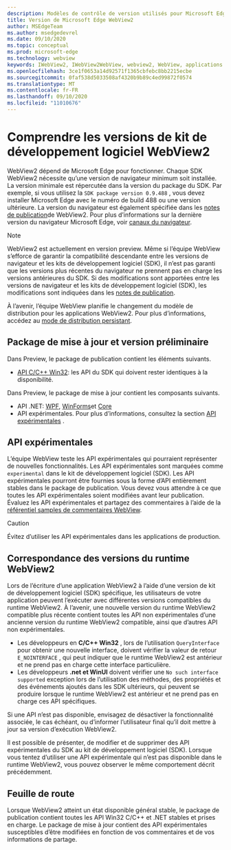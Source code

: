```yaml
---
description: Modèles de contrôle de version utilisés pour Microsoft Edge WebView2
title: Version de Microsoft Edge WebView2
author: MSEdgeTeam
ms.author: msedgedevrel
ms.date: 09/10/2020
ms.topic: conceptual
ms.prod: microsoft-edge
ms.technology: webview
keywords: IWebView2, IWebView2WebView, webview2, WebView, applications WPF, WPF, Edge, ICoreWebView2, ICoreWebView2Host, contrôle de navigateur, html Edge
ms.openlocfilehash: 3ce1f0653a14d92571f1365cbfebc8bb2215ecbe
ms.sourcegitcommit: 0faf538d5033508af4320b9b89c4ed99872f0574
ms.translationtype: MT
ms.contentlocale: fr-FR
ms.lasthandoff: 09/10/2020
ms.locfileid: "11010676"
---
```

# Comprendre les versions de kit de développement logiciel WebView2  

WebView2 dépend de Microsoft Edge pour fonctionner.  Chaque SDK WebView2 nécessite qu’une version de navigateur minimum soit installée.  La version minimale est répercutée dans la version du package du SDK.  Par exemple, si vous utilisez la `SDK package version 0.9.488` , vous devez installer Microsoft Edge avec le numéro de build 488 ou une version ultérieure.  La version du navigateur est également spécifiée dans les [notes de publication][Releasenotes]de WebView2.  Pour plus d’informations sur la dernière version du navigateur Microsoft Edge, voir [canaux du navigateur][DeployedgeChannels].  

> [!NOTE]
> WebView2 est actuellement en version preview.  Même si l’équipe WebView s’efforce de garantir la compatibilité descendante entre les versions de navigateur et les kits de développement logiciel (SDK), il n’est pas garanti que les versions plus récentes du navigateur ne prennent pas en charge les versions antérieures du SDK.  Si des modifications sont apportées entre les versions de navigateur et les kits de développement logiciel (SDK), les modifications sont indiquées dans les [notes de publication][Releasenotes].  

À l’avenir, l’équipe WebView planifie le changement du modèle de distribution pour les applications WebView2.  Pour plus d’informations, accédez au [mode de distribution persistant][DistributionEvergreenMode].  

## Package de mise à jour et version préliminaire  

Dans Preview, le package de publication contient les éléments suivants.  

*   [API C/C++ Win32][ReferenceWin3209622]: les API du SDK qui doivent rester identiques à la disponibilité.  

Dans Preview, le package de mise à jour contient les composants suivants.  

*   API .NET: [WPF][ReferenceWpf09515], [WinForms][ReferenceWinforms09515]et [Core][ReferenceDotnet09628]  
*   API expérimentales.  Pour plus d’informations, consultez la section [API expérimentales](#experimental-apis) .  

## API expérimentales  

L’équipe WebView teste les API expérimentales qui pourraient représenter de nouvelles fonctionnalités.  Les API expérimentales sont marquées comme `experimental` dans le kit de développement logiciel (SDK).  Les API expérimentales pourront être fournies sous la forme d’API entièrement stables dans le package de publication.  Vous devez vous attendre à ce que toutes les API expérimentales soient modifiées avant leur publication.  Évaluez les API expérimentales et partagez des commentaires à l’aide de la [référentiel samples de commentaires WebView][GithubMicrosoftedgeWebviewfeedback].  

> [!CAUTION]
> Évitez d’utiliser les API expérimentales dans les applications de production.  

## Correspondance des versions du runtime WebView2  

Lors de l’écriture d’une application WebView2 à l’aide d’une version de kit de développement logiciel (SDK) spécifique, les utilisateurs de votre application peuvent l’exécuter avec différentes versions compatibles du runtime WebView2.  À l’avenir, une nouvelle version du runtime WebView2 compatible plus récente contient toutes les API non expérimentales d’une ancienne version du runtime WebView2 compatible, ainsi que d’autres API non expérimentales.  

*   Les développeurs en **C/C++ Win32** , lors de l’utilisation `QueryInterface` pour obtenir une nouvelle interface, doivent vérifier la valeur de retour `E_NOINTERFACE` , qui peut indiquer que le runtime WebView2 est antérieur et ne prend pas en charge cette interface particulière.  
*   Les développeurs **.net et WinUI** doivent vérifier une `No such interface supported` exception lors de l’utilisation des méthodes, des propriétés et des événements ajoutés dans les SDK ultérieurs, qui peuvent se produire lorsque le runtime WebView2 est antérieur et ne prend pas en charge ces API spécifiques.  

Si une API n’est pas disponible, envisagez de désactiver la fonctionnalité associée, le cas échéant, ou d’informer l’utilisateur final qu’il doit mettre à jour sa version d’exécution WebView2.  

Il est possible de présenter, de modifier et de supprimer des API expérimentales du SDK au kit de développement logiciel (SDK).  Lorsque vous tentez d’utiliser une API expérimentale qui n’est pas disponible dans le runtime WebView2, vous pouvez observer le même comportement décrit précédemment.  

## Feuille de route  

Lorsque WebView2 atteint un état disponible général stable, le package de publication contient toutes les API Win32 C/C++ et .NET stables et prises en charge.  Le package de mise à jour contient des API expérimentales susceptibles d’être modifiées en fonction de vos commentaires et de vos informations de partage.  

<!--## Versioning  

After you have used a particular version of the SDK to build your app, your app may end up running with an older or newer version of installed browser binaries.  Until version 1.0.0.0 of WebView2 there may be breaking changes during updates that prevent your SDK from working with different versions of installed browser binaries.  After version 1.0.0.0, different versions of the SDK may work with different versions of the installed browser by using the following best practices.  

1.  To account for breaking changes to the API be sure to check for failure when requesting the DLL export `CreateCoreWebView2Environment` and when running `QueryInterface` on any `CoreWebView2` object.  A return value of `E_NOINTERFACE` indicates that the SDK is not compatible with the Microsoft Edge browser binaries.  
1.  Checking for failure from `QueryInterface` also accounts for cases where the SDK is newer than the version of the Microsoft Edge browser and your app attempts to use an interface of which the Microsoft Edge browser is unaware.  

1.  When an interface is unavailable, you may consider disabling the associated feature if possible, or otherwise informing your users to update their browsers.  -->  

<!--links -->

[DistributionEvergreenMode]: ./distribution.md#evergreen-distribution-mode "Mode de distribution persistant: distribution d’applications à l’aide de WebView2 | Documents Microsoft"  
[ReferenceDotnet09628]: ../reference/dotnet/0-9-628-reference-webview2.md "Référence (WebView2) | Documents Microsoft"  
[ReferenceWinforms09515]: ../reference/winforms/0-9-515-reference-webview2.md "Référence (WebView2) | Documents Microsoft"  
[ReferenceWin3209622]: ../reference/win32/0-9-622-reference-webview2.md "Référence (WebView2) | Documents Microsoft"  
[ReferenceWpf09515]: ../reference/wpf/0-9-515-reference-webview2.md "Référence (WebView2) | Documents Microsoft"  
[Releasenotes]: ../releasenotes.md "Notes de publication pour WebView2 SDK | Documents Microsoft"  

[DeployedgeChannels]: /deployedge/microsoft-edge-channels "Vue d’ensemble des canaux Microsoft Edge | Documents Microsoft"  

[GithubMicrosoftedgeWebviewfeedback]: https://github.com/MicrosoftEdge/WebViewFeedback "Commentaires sur le WebView-MicrosoftEdge/WebViewFeedback | GitHub"  
